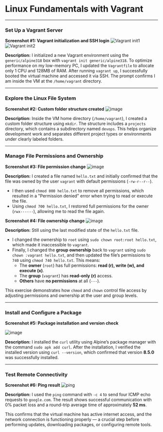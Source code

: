 # Linux Fundamentals with Vagrant

---

### **Set Up a Vagrant Server**

**Screenshot #1: Vagrant initialization and SSH login**
![Vagrant init1](https://github.com/user-attachments/assets/db30df0e-fc24-40aa-95bf-e3382f7d3c61)
![Vagrant init2](https://github.com/user-attachments/assets/14146645-8719-4f18-bec3-8eb13b55fe6d)

**Description:**
I initialized a new Vagrant environment using the `generic/alpine318` box with `vagrant init generic/alpine318`. To optimize performance on my low-memory PC, I updated the `Vagrantfile` to allocate only 1 CPU and 128MB of RAM. After running `vagrant up`, I successfully booted the virtual machine and accessed it via SSH. The prompt confirms I am inside the VM at the `/home/vagrant` directory.

---


### **Explore the Linux File System**

**Screenshot #2: Custom folder structure created**
![image](https://github.com/user-attachments/assets/16e3eed5-f8e2-46ed-a950-e1e1683fa163)

**Description:**
Inside the VM home directory (`/home/vagrant`), I created a custom folder structure using `mkdir`. The structure includes a `projects` directory, which contains a subdirectory named `devops`. This helps organize development work and separates different project types or environments under clearly labeled folders.

---


### **Manage File Permissions and Ownership**

**Screenshot #3: File permission change**
![image](https://github.com/user-attachments/assets/e604c447-4a82-4e9f-8bf2-eb107c59a06f)

**Description:**
I created a file named `hello.txt` and initially confirmed that the file was owned by the user `vagrant` with default permissions (`-rw-r--r--`).
* I then used `chmod 000 hello.txt` to remove all permissions, which resulted in a "Permission denied" error when trying to read or execute the file.
* Using `chmod 700 hello.txt`, I restored full permissions for the owner (`rwx------`), allowing me to read the file again.

**Screenshot #4: File ownership change**
![image](https://github.com/user-attachments/assets/85034d63-e4c1-4379-b672-61182eabbcb6)

**Description:**
Still using the last modified state of the `hello.txt` file.
* I changed the ownership to `root` using `sudo chown root:root hello.txt`, which made it inaccessible to `vagrant`.
* Finally, I changed the **group ownership** back to `vagrant` using `sudo chown :vagrant hello.txt`, and then updated the file’s permissions to `740` using `chmod 740 hello.txt`. This means:
  * The **owner** (`root`) has full permissions: **read (r), write (w), and execute (x)**.
  * The **group** (`vagrant`) has **read-only (r)** access.
  * **Others** have **no permissions** at all (`---`).

This exercise demonstrates how `chmod` and `chown` control file access by adjusting permissions and ownership at the user and group levels.

---

### **Install and Configure a Package**

**Screenshot #5: Package installation and version check**

![image](https://github.com/user-attachments/assets/15a7c022-9062-4f5d-b1db-4a874552f000)

**Description:**
I installed the `curl` utility using Alpine’s package manager with the command `sudo apk add curl`. After the installation, I verified the installed version using `curl --version`, which confirmed that version **8.5.0** was successfully installed.

---


### **Test Remote Connectivity**

**Screenshot #6: Ping result**
![ping](https://github.com/user-attachments/assets/46e8f8c4-af72-479c-bbff-6e6711640d34)

**Description:**
I used the `ping` command with `-c 4` to send four ICMP echo requests to `google.com`. The result shows successful communication with 0% packet loss and a round-trip average time of approximately **52 ms**.

This confirms that the virtual machine has active internet access, and the network connection is functioning properly — a crucial step before performing updates, downloading packages, or configuring remote tools.

